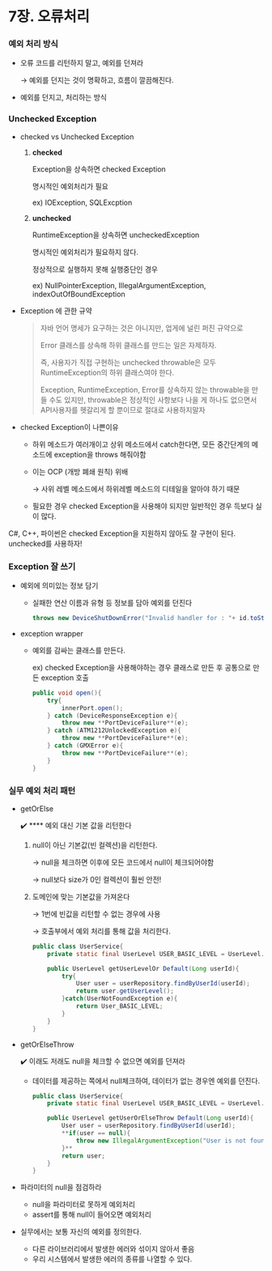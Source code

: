 # 7장. 오류처리

### 예외 처리 방식

- 오류 코드를 리턴하지 말고, 예외를 던져라
    
    → 예외를 던지는 것이 명확하고, 흐름이 깔끔해진다.
    
- 예외를 던지고, 처리하는 방식

### Unchecked Exception

- checked vs Unchecked Exception
    1. **checked**
        
        Exception을 상속하면 checked Exception
        
        명시적인 예외처리가 필요
        
        ex) IOException, SQLExcption
        
    2. **unchecked**
        
        RuntimeException을 상속하면 uncheckedException
        
        명시적인 예외처리가 필요하지 않다.
        
        정상적으로 실행하지 못해 실행중단인 경우
        
        ex) NullPointerException, IllegalArgumentException, indexOutOfBoundException
        
- <Effective Java> Exception 에 관한 규약
    
    > 자바 언어 명세가 요구하는 것은 아니지만, 업게에 널린 퍼진 규약으로
    > 
    > 
    > Error 클래스를 상속해 하위 클래스를 만드는 일은 자제하자.
    > 
    > 즉, 사용자가 직접 구현하는 unchecked throwable은 모두 RuntimeException의 하위 클래스여야 한다. 
    > 
    > Exception, RuntimeException, Error를 상속하지 않는 throwable을 만들 수도 있지만, throwable은 정상적인 사항보다 나을 게 하나도 없으면서 API사용자를 헷갈리게 할 뿐이므로 절대로 사용하지말자
    > 
    
- checked Exception이 나쁜이유
    - 하위 메소드가 여러개이고 상위 메소드에서 catch한다면, 모든 중간단계의 메소드에 exception을 throws 해줘야함
    - 이는 OCP (개방 폐쇄 원칙) 위배
        
        → 사위 레벨 메소드에서 하위레벨 메소드의 디테일을 알아야 하기 때문
        
    - 필요한 경우 checked Exception을 사용해야 되지만 일반적인 경우 득보다 실이 많다.

C#, C++, 파이썬은 checked Exception을 지원하지 않아도 잘 구현이 된다. 
unchecked를 사용하자!

### Exception 잘 쓰기

- 예외에 의미있는 정보 담기
    - 실패한 연산 이름과 유형 등 정보를 담아 예외를 던진다
        
        ```java
        throws new DeviceShutDownError("Invalid handler for : "+ id.toSting());
        ```
        

- exception wrapper
    - 예외를 감싸는 클래스를 만든다.
        
        ex) checked Exception을 사용해야하는 경우 클래스로 만든 후 공통으로 만든 exception 호출
        
        ```java
        public void open(){
        	try{
        		innerPort.open();
        	} catch (DeviceResponseException e){
        		throw new **PortDeviceFailure**(e);
        	} catch (ATM1212UnlockedException e){
        		throw new **PortDeviceFailure**(e);
        	} catch (GMXError e){
        		throw new **PortDeviceFailure**(e);
        	}
        }
        ```
        

### 실무 예외 처리 패턴

- getOrElse
    
    ✔️ **** 예외 대신 기본 값을 리턴한다
    
    1. null이 아닌 기본값(빈 컬렉션)을 리턴한다.
        
        → null을 체크하면 이후에 모든 코드에서 null이 체크되어야함
        
        → null보다 size가 0인 컬렉션이 훨씬 안전!
        
    2. 도메인에 맞는 기본값을 가져온다
        
        → 1번에 빈값을 리턴할 수 없는 경우에 사용
        
        → 호출부에서 예외 처리를 통해 값을 처리한다.
        
        ```java
        public class UserService{
        	private static final UserLevel USER_BASIC_LEVEL = UserLevel.Basic;
        
        	public UserLevel getUserLevelOr Default(Long userId){
        		try{
        			User user = userRepository.findByUserId(userId);
        			return user.getUserLevel();
        		}catch(UserNotFoundException e){
        			return User_BASIC_LEVEL;
        		}
        	}
        }
        ```
        
    
- getOrElseThrow
    
    ✔️ 이래도 저래도 null을 체크할 수 없으면 예외를 던져라
    
    - 데이터를 제공하는 쪽에서 null체크하여, 데이터가 없는 경우엔 예외를 던진다.
        
        ```java
        public class UserService{
        	private static final UserLevel USER_BASIC_LEVEL = UserLevel.Basic;
        
        	public UserLevel getUserOrElseThrow Default(Long userId){
        		User user = userRepository.findByUserId(userId);
        		**if(user == null){
        			throw new IllegalArgumentException("User is not found. userId = "+ userId)
        		}**
        		return user;
        	}
        }
        ```
        
    
- 파라미터의 null을 점검하라
    - null을 파라미터로 못하게 예외처리
    - assert를 통해 null이 들어오면 예외처리
    
- 실무에서는 보통 자신의 예외를 정의한다.
    - 다른 라이브러리에서 발생한 에러와 섞이지 않아서 좋음
    - 우리 시스템에서 발생한 에러의 종류를 나열할 수 있다.